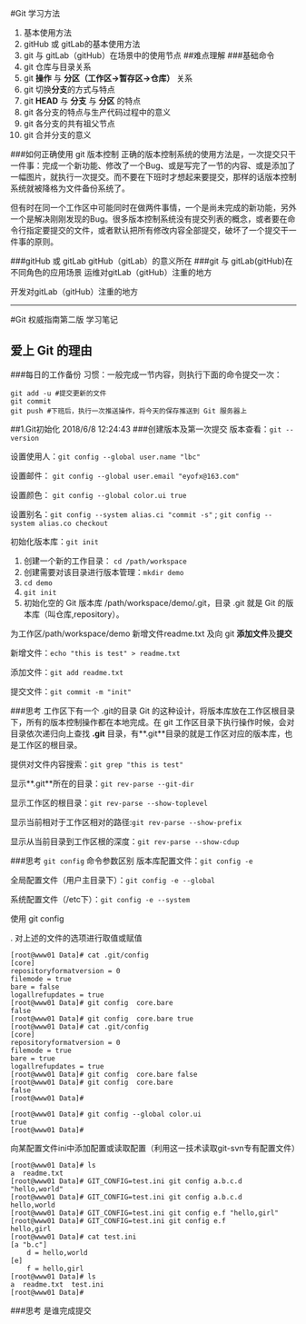 #Git 学习方法
1. 基本使用方法
2. gitHub 或 gitLab的基本使用方法
3. git 与 gitLab（gitHub）在场景中的使用节点
##难点理解
###基础命令
1. git 仓库与目录关系 
2. git **操作** 与 **分区（工作区→暂存区→仓库）** 关系
3. git 切换**分支**的方式与特点
4. git **HEAD** 与 **分支** 与 **分区** 的特点
5. git 各分支的特点与生产代码过程中的意义
6. git 各分支的共有祖父节点
7. git 合并分支的意义

###如何正确使用 git 版本控制
正确的版本控制系统的使用方法是，一次提交只干一件事：完成一个新功能、修改了一个Bug、或是写完了一节的内容、或是添加了一幅图片，就执行一次提交。而不要在下班时才想起来要提交，那样的话版本控制系统就被降格为文件备份系统了。

但有时在同一个工作区中可能同时在做两件事情，一个是尚未完成的新功能，另外一个是解决刚刚发现的Bug。很多版本控制系统没有提交列表的概念，或者要在命令行指定要提交的文件，或者默认把所有修改内容全部提交，破坏了一个提交干一件事的原则。

###gitHub 或 gitLab
gitHub（gitLab）的意义所在
###git 与 gitLab(gitHub)在不同角色的应用场景
运维对gitLab（gitHub）注重的地方

开发对gitLab（gitHub）注重的地方 

***

#Git 权威指南第二版 学习笔记
## 爱上 Git 的理由
###每日的工作备份
习惯：一般完成一节内容，则执行下面的命令提交一次：

	git add -u #提交更新的文件
	git commit
	git push #下班后，执行一次推送操作，将今天的保存推送到 Git 服务器上

##1.Git初始化 2018/6/8 12:24:43
###创建版本及第一次提交
版本查看：`git --version` 

设置使用人：`git config --global user.name "lbc"` 

设置邮件： `git config --global user.email "eyofx@163.com"`
 
设置颜色： `git config --global color.ui true`

设置别名：`git config --system alias.ci "commit -s"` ; `git config --system alias.co checkout`

初始化版本库：`git init`

1. 创建一个新的工作目录： `cd /path/workspace`
2. 创建需要对该目录进行版本管理：`mkdir demo`
3. `cd demo`
4. `git init`
5. 初始化空的 Git 版本库 /path/workspace/demo/.git，目录 .git 就是 Git 的版本库（叫仓库,repository）。

为工作区/path/workspace/demo 新增文件readme.txt 及向 git **添加文件**及**提交**

新增文件：`echo "this is test" > readme.txt`

添加文件：`git add readme.txt`

提交文件：`git commit -m "init"`

###思考 工作区下有一个 .git的目录
Git 的这种设计，将版本库放在工作区根目录下，所有的版本控制操作都在本地完成。在 git 工作区目录下执行操作时候，会对目录依次递归向上查找 **.git** 目录，有**.git**目录的就是工作区对应的版本库，也是工作区的根目录。

提供对文件内容搜索：`git grep "this is test"`

显示**.git**所在的目录：`git rev-parse --git-dir`

显示工作区的根目录：`git rev-parse --show-toplevel`

显示当前相对于工作区相对的路径:`git rev-parse --show-prefix`

显示从当前目录到工作区根的深度：`git rev-parse --show-cdup`

###思考 `git config` 命令参数区别
版本库配置文件：`git config -e`

全局配置文件（用户主目录下）：`git config -e --global`

系统配置文件（/etc下）：`git config -e --system`

使用 git config <section>.<key> <value> 对上述的文件的选项进行取值或赋值

	[root@www01 Data]# cat .git/config
	[core]
	repositoryformatversion = 0
   	filemode = true
   	bare = false
  	logallrefupdates = true
	[root@www01 Data]# git config  core.bare
	false
	[root@www01 Data]# git config  core.bare true
	[root@www01 Data]# cat .git/config  
	[core]
	repositoryformatversion = 0
	filemode = true
	bare = true
	logallrefupdates = true
	[root@www01 Data]# git config  core.bare false
	[root@www01 Data]# git config  core.bare 
	false
	[root@www01 Data]#

	[root@www01 Data]# git config --global color.ui
	true
	[root@www01 Data]# 

向某配置文件ini中添加配置或读取配置（利用这一技术读取git-svn专有配置文件）

	[root@www01 Data]# ls
	a  readme.txt
	[root@www01 Data]# GIT_CONFIG=test.ini git config a.b.c.d "hello,world"
	[root@www01 Data]# GIT_CONFIG=test.ini git config a.b.c.d 
	hello,world
	[root@www01 Data]# GIT_CONFIG=test.ini git config e.f "hello,girl"     
	[root@www01 Data]# GIT_CONFIG=test.ini git config e.f 
	hello,girl
	[root@www01 Data]# cat test.ini 
	[a "b.c"]
        d = hello,world
	[e]
	    f = hello,girl
	[root@www01 Data]# ls
	a  readme.txt  test.ini
	[root@www01 Data]# 

###思考 是谁完成提交